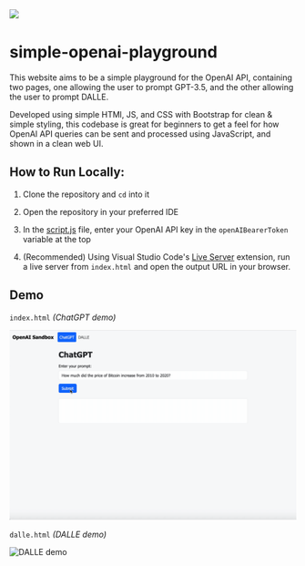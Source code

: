 <img src="https://user-images.githubusercontent.com/64290193/230755710-d2d14f78-9b56-46ba-ad67-f4b998032b8b.png" width=200>

# simple-openai-playground
 
 This website aims to be a simple playground for the OpenAI API, containing two pages, one allowing the user to prompt GPT-3.5, and the other allowing the user to prompt DALLE.

 Developed using simple HTMl, JS, and CSS with Bootstrap for clean & simple styling, this codebase is great for beginners to get a feel for how OpenAI API queries can be sent and processed using JavaScript, and shown in a clean web UI. 
 
 ## How to Run Locally:
 
 1. Clone the repository and `cd` into it
 
 2. Open the repository in your preferred IDE 

 3. In the [script.js](./script.js) file, enter your OpenAI API key in the `openAIBearerToken` variable at the top
 
 4. (Recommended) Using Visual Studio Code's [Live Server](https://marketplace.visualstudio.com/items?itemName=ritwickdey.LiveServer) extension, run a live server from `index.html` and open the output URL in your browser.

## Demo

`index.html` _(ChatGPT demo)_

![ChatGPT demo](./media/gpt_demo.gif)

`dalle.html` _(DALLE demo)_

![DALLE demo](./media/dalle_demo.gif)
